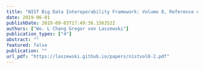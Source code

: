 ```yaml
---
title: "NIST Big Data Interoperability Framework: Volume 8, Reference Architecture Interfaces"
date: 2019-06-01
publishDate: 2019-09-03T17:49:36.156352Z
authors: ["Wo. L Chang Gregor von Laszewski"]
publication_types: ["4"]
abstract: ""
featured: false
publication: ""
url_pdf: "https://laszewski.github.io/papers/nistvol8-2.pdf"
---
```


